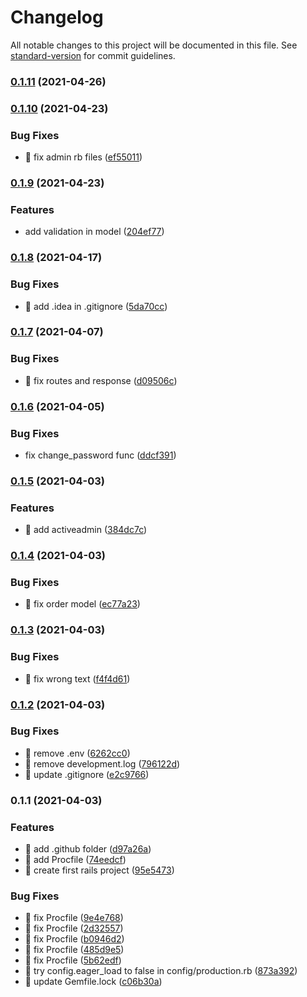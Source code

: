 # Changelog

All notable changes to this project will be documented in this file. See [standard-version](https://github.com/conventional-changelog/standard-version) for commit guidelines.

### [0.1.11](https://github.com/yeukfei02/ecommerce-api/compare/v0.1.10...v0.1.11) (2021-04-26)

### [0.1.10](https://github.com/yeukfei02/ecommerce-api/compare/v0.1.9...v0.1.10) (2021-04-23)


### Bug Fixes

* 🐛 fix admin rb files ([ef55011](https://github.com/yeukfei02/ecommerce-api/commit/ef55011fea215a8e173db75f438981de23a0423e))

### [0.1.9](https://github.com/yeukfei02/ecommerce-api/compare/v0.1.8...v0.1.9) (2021-04-23)


### Features

* add validation in model ([204ef77](https://github.com/yeukfei02/ecommerce-api/commit/204ef77dfb8c1dce36c7db9cc00a172a81d2790e))

### [0.1.8](https://github.com/yeukfei02/ecommerce-api/compare/v0.1.7...v0.1.8) (2021-04-17)


### Bug Fixes

* 🐛 add .idea in .gitignore ([5da70cc](https://github.com/yeukfei02/ecommerce-api/commit/5da70cc43caf1b0bf30d05d8755d1de24029faad))

### [0.1.7](https://github.com/yeukfei02/ecommerce-api/compare/v0.1.6...v0.1.7) (2021-04-07)


### Bug Fixes

* 🐛 fix routes and response ([d09506c](https://github.com/yeukfei02/ecommerce-api/commit/d09506ca62b515feb1ed151bf10e8b3ecd41b97d))

### [0.1.6](https://github.com/yeukfei02/ecommerce-api/compare/v0.1.5...v0.1.6) (2021-04-05)


### Bug Fixes

* fix change_password func ([ddcf391](https://github.com/yeukfei02/ecommerce-api/commit/ddcf3919ba532615c133b0d3ba77fccbaa74dee5))

### [0.1.5](https://github.com/yeukfei02/ecommerce-api/compare/v0.1.4...v0.1.5) (2021-04-03)


### Features

* 🎸 add activeadmin ([384dc7c](https://github.com/yeukfei02/ecommerce-api/commit/384dc7ca38f7d792abb25c29518c8858ec63c488))

### [0.1.4](https://github.com/yeukfei02/ecommerce-api/compare/v0.1.3...v0.1.4) (2021-04-03)


### Bug Fixes

* 🐛 fix order model ([ec77a23](https://github.com/yeukfei02/ecommerce-api/commit/ec77a233a88a069276273f21f2327a73c5c82947))

### [0.1.3](https://github.com/yeukfei02/ecommerce-api/compare/v0.1.2...v0.1.3) (2021-04-03)


### Bug Fixes

* 🐛 fix wrong text ([f4f4d61](https://github.com/yeukfei02/ecommerce-api/commit/f4f4d615af6c633c77309cd73c9c1b67faa1f0e6))

### [0.1.2](https://github.com/yeukfei02/ecommerce-api/compare/v0.1.1...v0.1.2) (2021-04-03)


### Bug Fixes

* 🐛 remove .env ([6262cc0](https://github.com/yeukfei02/ecommerce-api/commit/6262cc0581cbc9ee155854438a428467edec493c))
* 🐛 remove development.log ([796122d](https://github.com/yeukfei02/ecommerce-api/commit/796122df0e1cbeadb2e0bf77b3d2ed9d9ab136ba))
* 🐛 update .gitignore ([e2c9766](https://github.com/yeukfei02/ecommerce-api/commit/e2c9766cae154ebfd6577330a08d9dcc7c1dcf8e))

### 0.1.1 (2021-04-03)


### Features

* 🎸 add .github folder ([d97a26a](https://github.com/yeukfei02/ecommerce-api/commit/d97a26a7bade8cc8b5f32a5346200c9905059526))
* 🎸 add Procfile ([74eedcf](https://github.com/yeukfei02/ecommerce-api/commit/74eedcf8df515351be57422758c024a20ee54c84))
* 🎸 create first rails project ([95e5473](https://github.com/yeukfei02/ecommerce-api/commit/95e54739d5df7ad4b12730261e46920330bddf91))


### Bug Fixes

* 🐛 fix Procfile ([9e4e768](https://github.com/yeukfei02/ecommerce-api/commit/9e4e768536b890ba350bb5bf2bf49e6204f33ea8))
* 🐛 fix Procfile ([2d32557](https://github.com/yeukfei02/ecommerce-api/commit/2d3255770b81833732eb89f7d614898a4df2fb5b))
* 🐛 fix Procfile ([b0946d2](https://github.com/yeukfei02/ecommerce-api/commit/b0946d2ea1c0fa01a9759f8b86da6a7395e7f571))
* 🐛 fix Procfile ([485d9e5](https://github.com/yeukfei02/ecommerce-api/commit/485d9e551499a22bdbb897283f01012d55b54221))
* 🐛 fix Procfile ([5b62edf](https://github.com/yeukfei02/ecommerce-api/commit/5b62edfb7e138e4f3186066b108ae839ff43fb34))
* 🐛 try config.eager_load to false in config/production.rb ([873a392](https://github.com/yeukfei02/ecommerce-api/commit/873a3929f63709bf9b4b1fef5e6ef744565a3f9d))
* 🐛 update Gemfile.lock ([c06b30a](https://github.com/yeukfei02/ecommerce-api/commit/c06b30a53df23f64e6d26b923adfbe8895ffe901))
